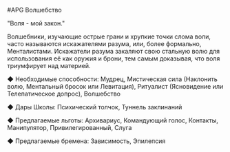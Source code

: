 #APG
Волшебство

"Воля - мой закон." 

Волшебники, изучающие острые грани и хрупкие точки слома воли, часто называются искажателями разума, или, более формально, Менталистами. Искажатели разума закаляют свою стальную волю для использования её как оружия и брони, тем самым доказывая, что воля триумфирует над материей. 

◆ Необходимые способности: Мудрец, Мистическая сила (Наклонить волю, Ментальный бросок или Левитация), Ритуалист (Ясновидение или Телепатическое допрос), Волшебство 

◆ Дары Школы: Психический толчок, Туннель заклинаний 

◆ Предлагаемые льготы: Архивариус, Командующий голос, Контакты, Манипулятор, Привилегированный, Слуга 

◆ Предлагаемые бремена: Зависимость, Эпилепсия 